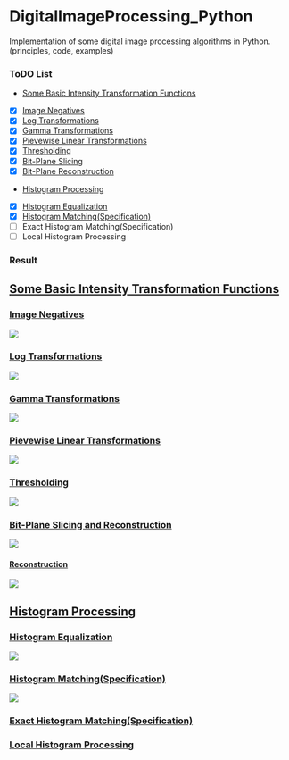 # DigitalImageProcessing_Python
Implementation of some digital image processing algorithms in Python. (principles, code, examples)

### **ToDO List**

* [Some Basic Intensity Transformation Functions](https://github.com/koolo233/DigitalImageProcessing_Python/blob/main/Basic_Intensity_Transformation_Functions.ipynb)
- [x] [Image Negatives](https://github.com/koolo233/DigitalImageProcessing_Python/blob/main/Basic_Intensity_Transformation_Functions.ipynb)
- [x] [Log Transformations](https://github.com/koolo233/DigitalImageProcessing_Python/blob/main/Basic_Intensity_Transformation_Functions.ipynb)
- [x] [Gamma Transformations](https://github.com/koolo233/DigitalImageProcessing_Python/blob/main/Basic_Intensity_Transformation_Functions.ipynb)
- [x] [Pievewise Linear Transformations](https://github.com/koolo233/DigitalImageProcessing_Python/blob/main/Basic_Intensity_Transformation_Functions.ipynb)
- [x] [Thresholding](https://github.com/koolo233/DigitalImageProcessing_Python/blob/main/Basic_Intensity_Transformation_Functions.ipynb)
- [x] [Bit-Plane Slicing](https://github.com/koolo233/DigitalImageProcessing_Python/blob/main/Basic_Intensity_Transformation_Functions.ipynb)
- [x] [Bit-Plane Reconstruction](https://github.com/koolo233/DigitalImageProcessing_Python/blob/main/Basic_Intensity_Transformation_Functions.ipynb)
* [Histogram Processing](https://github.com/koolo233/DigitalImageProcessing_Python/blob/main/Histogram_Processing.ipynb)
- [x] [Histogram Equalization](https://github.com/koolo233/DigitalImageProcessing_Python/blob/main/Histogram_Processing.ipynb)
- [x] [Histogram Matching(Specification)](https://github.com/koolo233/DigitalImageProcessing_Python/blob/main/Histogram_Processing.ipynb)
- [ ] Exact Histogram Matching(Specification)
- [ ] Local Histogram Processing

### **Result**

## [Some Basic Intensity Transformation Functions](https://github.com/koolo233/DigitalImageProcessing_Python/blob/main/Basic_Intensity_Transformation_Functions.ipynb)

### [Image Negatives](https://github.com/koolo233/DigitalImageProcessing_Python/blob/main/Basic_Intensity_Transformation_Functions.ipynb)
![](https://raw.githubusercontent.com/koolo233/DigitalImageProcessing_Python/main/repository%20images/Image_Negatives.png)

### [Log Transformations](https://github.com/koolo233/DigitalImageProcessing_Python/blob/main/Basic_Intensity_Transformation_Functions.ipynb)
![](https://raw.githubusercontent.com/koolo233/DigitalImageProcessing_Python/main/repository%20images/Log_transformations.png)

### [Gamma Transformations](https://github.com/koolo233/DigitalImageProcessing_Python/blob/main/Basic_Intensity_Transformation_Functions.ipynb)
![](https://raw.githubusercontent.com/koolo233/DigitalImageProcessing_Python/main/repository%20images/gamma_transformations.png)

### [Pievewise Linear Transformations](https://github.com/koolo233/DigitalImageProcessing_Python/blob/main/Basic_Intensity_Transformation_Functions.ipynb)
![](https://raw.githubusercontent.com/koolo233/DigitalImageProcessing_Python/main/repository%20images/intensity_level_slicing.png)

### [Thresholding](https://github.com/koolo233/DigitalImageProcessing_Python/blob/main/Basic_Intensity_Transformation_Functions.ipynb)
![](https://raw.githubusercontent.com/koolo233/DigitalImageProcessing_Python/main/repository%20images/thresholding.png)

### [Bit-Plane Slicing and Reconstruction](https://github.com/koolo233/DigitalImageProcessing_Python/blob/main/Basic_Intensity_Transformation_Functions.ipynb)
![](https://raw.githubusercontent.com/koolo233/DigitalImageProcessing_Python/main/repository%20images/bit_plane_slicing.png)
#### [Reconstruction](https://github.com/koolo233/DigitalImageProcessing_Python/blob/main/Basic_Intensity_Transformation_Functions.ipynb)
![](https://raw.githubusercontent.com/koolo233/DigitalImageProcessing_Python/main/repository%20images/bit_plane_slicing_reconstrcted.png)


## [Histogram Processing](https://github.com/koolo233/DigitalImageProcessing_Python/blob/main/Histogram_Processing.ipynb)

### [Histogram Equalization](https://github.com/koolo233/DigitalImageProcessing_Python/blob/main/Histogram_Processing.ipynb)
![](https://raw.githubusercontent.com/koolo233/DigitalImageProcessing_Python/main/repository%20images/Histogram_Equalization.png)

### [Histogram Matching(Specification)](https://github.com/koolo233/DigitalImageProcessing_Python/blob/main/Histogram_Processing.ipynb)
![](https://raw.githubusercontent.com/koolo233/DigitalImageProcessing_Python/main/repository%20images/Histogram_Matching_Specification.png)

### [Exact Histogram Matching(Specification)](https://github.com/koolo233/DigitalImageProcessing_Python/blob/main/Histogram_Processing.ipynb)


### [Local Histogram Processing](https://github.com/koolo233/DigitalImageProcessing_Python/blob/main/Histogram_Processing.ipynb)
